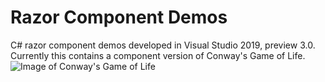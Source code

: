 # Razor Component Demos
C# razor component demos developed in Visual Studio 2019, preview 3.0. Currently this contains a component version of Conway's Game of Life.
![Image of Conway's Game of Life](../../blob/master/images/ConwaysGameOfLife.PNG)
